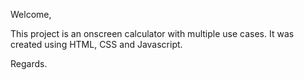 Welcome,

This project is an onscreen calculator with multiple use cases.
It was created using HTML, CSS and Javascript.

Regards.
